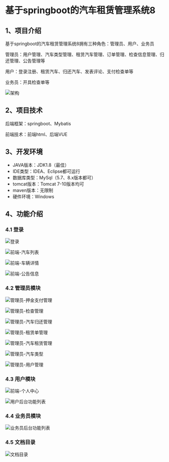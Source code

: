 # 基于springboot的汽车租赁管理系统8



## 1、项目介绍

基于springboot的汽车租赁管理系统8拥有三种角色：管理员、用户、业务员

管理员：用户管理、汽车类型管理、租赁汽车管理、订单管理、检查信息管理、归还管理、公告管理等

用户：登录注册、租赁汽车、归还汽车、发表评论、支付检查单等

业务员：开具检查单等

![架构](https://www.codeshop.fun/Typora-Images/202403061026621.jpg)

## 2、项目技术

后端框架：springboot、Mybatis

前端技术：前端html、后端VUE

## 3、开发环境

- JAVA版本：JDK1.8（最佳）
- IDE类型：IDEA、Eclipse都可运行
- 数据库类型：MySql（5.7、8.x版本都可） 
- tomcat版本：Tomcat 7-10版本均可
- maven版本：无限制
- 硬件环境：Windows


## 4、功能介绍

### 4.1 登录

![登录](https://www.codeshop.fun/Typora-Images/202403061028576.jpg)

![前端-汽车列表](https://www.codeshop.fun/Typora-Images/202403061028594.jpg)

![前端-车辆详情](https://www.codeshop.fun/Typora-Images/202403061028592.jpg)

![前端-公告信息](https://www.codeshop.fun/Typora-Images/202403061028874.jpg)

### 4.2 管理员模块

![管理员-押金支付管理](https://www.codeshop.fun/Typora-Images/202403061028788.jpg)

![管理员-检查管理](https://www.codeshop.fun/Typora-Images/202403061028855.jpg)

![管理员-汽车归还管理](https://www.codeshop.fun/Typora-Images/202403061028761.jpg)

![管理员-租赁单管理](https://www.codeshop.fun/Typora-Images/202403061028727.jpg)

![管理员-汽车租赁管理](https://www.codeshop.fun/Typora-Images/202403061028809.jpg)

![管理员-汽车类型](https://www.codeshop.fun/Typora-Images/202403061028890.jpg)

![管理员-用户管理](https://www.codeshop.fun/Typora-Images/202403061028473.jpg)

### 4.3 用户模块

![前端-个人中心](https://www.codeshop.fun/Typora-Images/202403061029323.jpg)

![用户后台功能列表](https://www.codeshop.fun/Typora-Images/202403061029373.jpg)

### 4.4 业务员模块

![业务员后台功能列表](https://www.codeshop.fun/Typora-Images/202403061028417.jpg)

### 4.5 文档目录

![文档目录](https://www.codeshop.fun/Typora-Images/202403061028834.jpg)





